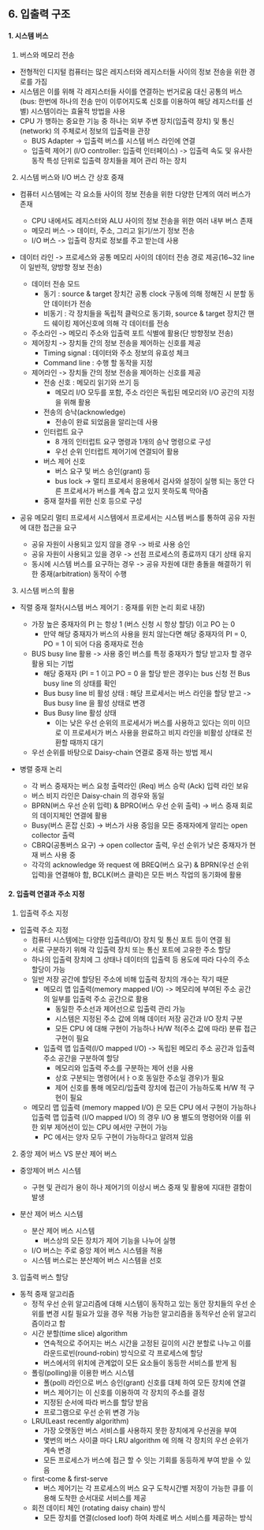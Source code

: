 ## 6. 입출력 구조
#### 1. 시스템 버스
1. 버스와 메모리 전송
* 전형적인 디지털 컴퓨터는 많은 레지스터와 레지스터들 사이의 정보 전송을 위한 경로를 가짐
* 시스템은 이를 위해 각 레지스터들 사이를 연결하는 번거로움 대신 공통의 버스(bus: 한번에 하나의 전송 만이 이루어지도록 신호를 이용하여 해당 레지스터를 선별) 시스템이라는 효율적 방법을 사용
* CPU 가 행하는 중요한 기능 중 하나는 외부 주변 장치(입출력 장치) 및 통신(network) 의 주체로서 정보의 입출력을 관장
    * BUS Adapter -> 입출력 버스를 시스템 버스 라인에 연결
    * 입출력 제어기 (I/O controller: 입출력 인터페이스) -> 입출력 속도 및 유사한 동작 특성 단위로 입출력 장치들을 제어 관리 하는 장치
    
2. 시스템 버스와 I/O 버스 간 상호 중재
* 컴퓨터 시스템에는 각 요소들 사이의 정보 전송을 위한 다양한 단계의 여러 버스가 존재
   * CPU 내에서도 레지스터와 ALU 사이의 정보 전송을 위한 여러 내부 버스 존재
   * 메모리 버스 -> 데이터, 주소, 그리고 읽기/쓰기 정보 전송
   * I/O 버스 -> 입출력 장치로 정보를 주고 받는데 사용
    
* 데이터 라인 -> 프로세스와 공통 메모리 사이의 데이터 전송 경로 제공(16~32 line 이 일반적, 양방향 정보 전송)
    * 데이터 전송 모드
        * 동기 : source & target 장치간 공통 clock 구동에 의해 정해진 시 분할 동안 데이터가 전송
        * 비동기 : 각 장치들을 독립적 클럭으로 동기화, source & target 장치간 핸드 쉐이킹 제어신호에 의해 각 데이터를 전송
    * 주소라인 -> 메모리 주소와 입출력 포트 식별에 활용(단 방향정보 전송)
    * 제어장치 -> 장치들 간의 정보 전송을 제어하는 신호를 제공
        * Timing signal : 데이터와 주소 정보의 유효성 체크
        * Command line : 수행 할 동작을 지정
    * 제어라인 -> 장치들 간의 정보 전송을 제어하는 신호를 제공
        * 전송 신호 : 메모리 읽기와 쓰기 등
            * 메모리 I/O 모두를 포함, 주소 라인은 독립된 메모리와 I/O 공간의 지정을 위해 활용
        * 전송의 승낙(acknowledge)
          * 전송이 완료 되었음을 알리는데 사용
        * 인터럽트 요구 
            * 8 개의 인터럽트 요구 명령과 1개의 승낙 명령으로 구성
            * 우선 순위 인터럽트 제어기에 연결되어 활용
        * 버스 제어 신호 
            * 버스 요구 및 버스 승인(grant) 등
            * bus lock -> 멀티 프로세서 응용에서 검사와 설정이 실행 되는 동안 다른 프로세서가 버스를 계속 잡고 있지 못하도록 막아줌
        * 중재 절차를 위한 신호 등으로 구성
    

* 공유 메모리 멀티 프로세서 시스템에서 프로세서는 시스템 버스를 통하여 공유 자원에 대한 접근을 요구
    * 공유 자원이 사용되고 있지 않을 경우 -> 바로 사용 승인
    * 공유 자원이 사용되고 있을 경우 -> 선점 프로세스의 종료까지 대기 상태 유지
    * 동시에 시스템 버스를 요구하는 경우 -> 공유 자원에 대한 충돌을 해결하기 위한 중재(arbitration) 동작이 수행
    
3. 시스템 버스의 활용
* 직렬 중재 절차(시스템 버스 제어기 : 중재를 위한 논리 회로 내장)
    * 가장 높은 중재자의 PI 는 항상 1 (버스 신청 시 항상 할당) 이고 PO 는 0
      * 만약 해당 중재자가 버스의 사용을 원치 않는다면 해당 중재자의 PI = 0, PO = 1 이 되어 다음 중재자로 전송
    * BUS busy line 활용 -> 사용 중인 버스를 특정 중재자가 할당 받고자 할 경우 활용 되는 기법
        * 해당 중재자 (PI = 1 이고 PO = 0 을 할당 받은 경우)는 bus 신청 전 Bus busy line 의 상태를 확인
        * Bus busy line 비 활성 상태 : 해당 프로세서는 버스 라인을 할당 받고 ->  Bus busy line 을 활성 상태로 변경
        * Bus Busy line 활성 상태
            * 이는 낮은 우선 순위의 프로세서가 버스를 사용하고 있다는 의미 이므로 이 프로세서가 버스 사용을 완료하고 비지 라인을 비활성 상태로 전환할 때까지 대기
    * 우선 순위를 바탕으로 Daisy-chain 연결로 중재 하는 방법 제시
    

* 병렬 중재 논리
    * 각 버스 중재자는 버스 요청 출력라인 (Req) 버스 승락 (Ack) 입력 라인 보유
    * 버스 비지 라인은 Daisy-chain 의 경우와 동일
    * BPRN(버스 우선 순위 입력) & BPRO(버스 우선 순위 출력) -> 버스 중재 회로의 데이지체인 연결에 활용
    * Busy(버스 혼잡 신호) -> 버스가 사용 중임을 모든 중재자에게 알리는 open collector 출력
    * CBRQ(공통버스 요구) -> open collector 출력, 우선 순위가 낮은 중재자가 현재 버스 사용 중
    * 각각의 acknowledge 와 request 에 BREQ(버스 요구) & BPRN(우선 순위 입력)을 연결해야 함, BCLK(버스 클럭)은 모든 버스 작업의 동기화에 활용
    
#### 2. 입출력 연결과 주소 지정
1. 입출력 주소 지정
* 입출력 주소 지정
    * 컴퓨터 시스템에는 다양한 입출력(I/O) 장치 및 통신 포트 등이 연결 됨
    * 서로 구분하기 위해 각 입출력 장치 또는 통신 포트에 고유한 주소 할당
    * 하나의 입출력 장치에 그 상태나 데이터의 입출력 등 용도에 따라 다수의 주소 할당이 가능
    * 일반 저장 공간에 할당된 주소에 비해 입출력 장치의 개수는 작기 때문
        * 메모리 맵 입출력(memory mapped I/O) -> 메모리에 부여된 주소 공간의 일부를 입출력 주소 공간으로 활용
            * 동일한 주소선과 제어선으로 입출력 관리 가능
            * 시스템은 지정된 주소 값에 의해 데이터 저장 공간과 I/O 장치 구분
            * 모든 CPU 에 대해 구현이 가능하나 H/W 적(주소 값에 따라) 분류 접근 구현이 필요
        * 입출력 맵 입출력(I/O mapped I/O) -> 독립된 메모리 주소 공간과 입출력 주소 공간을 구분하여 할당
            * 메모리와 입출력 주소를 구분하는 제어 선을 사용
            * 상호 구분되는 명령어(서ㅏㅇ호 동일한 주소일 경우)가 필요
            * 제어 신호를 통해 메모리/입출력 장치에 접근이 가능하도록 H/W 적 구현이 필요
    * 메모리 맵 입출력 (memory mapped I/O) 은 모든 CPU 에서 구현이 가능하나 입출력 맵 입출력 (I/O mapped I/O) 의 경우 I/O 용 별도의 명령어와 이를 위한 외부 제어선이 있는 CPU 에서만 구현이 가능
        * PC 에서는 양자 모두 구현이 가능하다고 알려져 있음
    
2. 중앙 제어 버스 VS 분산 제어 버스
* 중앙제어 버스 시스템
    * 구현 및 관리가 용이 하나 제어기의 이상시 버스 중재 및 활용에 지대한 결함이 발생
    
* 분산 제어 버스 시스템
    * 분산 제어 버스 시스템
        * 버스상의 모든 장치가 제어 기능을 나누어 실행
    * I/O 버스는 주로 중앙 제어 버스 시스템을 적용
    * 시스템 버스로는 분산제어 버스 시스템을 선호
    
3. 입출력 버스 할당
* 동적 중재 알고리즘
    * 정적 우선 순위 알고리즘에 대해 시스템이 동작하고 있는 동안 장치들의 우선 순위를 변경 시킬 필요가 있을 경우 적용 가능한 알고리즘을 동적우선 순위 알고리즘이라고 함
    * 시간 분할(time slice) algorithm 
        * 연속적으로 주어지는 버스 시간을 고정된 길이의 시간 분할로 나누고 이를 라운드로빈(round-robin) 방식으로 각 프로세스에 할당
        * 버스에서의 위치에 관계없이 모든 요소들이 동등한 서비스를 받게 됨
    * 폴링(polling)을 이용한 버스 시스템
        * 폴(poll) 라인으로 버스 승인(grant) 신호를 대체 하여 모든 장치에 연결
        * 버스 제어기는 이 신호를 이용하여 각 장치의 주소를 결정
        * 지정된 순서에 따라 버스를 할당 받음
        * 프로그램으로 우선 순위 변경 가능
    * LRU(Least recently algorithm)
        * 가장 오랫동안 버스 서비스를 사용하지 못한 장치에게 우선권을 부여
        * 몇번의 버스 사이클 마다 LRU algorithm 에 의해 각 장치의 우선 순위가 계속 변경
        * 모든 프로세스가 버스에 접근 할 수 잇는 기회를 동등하게 부여 받을 수 있음
    * first-come & first-serve
        * 버스 제어기는 각 프로세스의 버스 요구 도착시간별 저장이 가능한 큐를 이용해 도착한 순서대로 서비스를 제공
    * 회전 데이티 체인 (rotating daisy chain) 방식
        * 모든 장치를 연결(closed loof) 하여 차례로 버스 서비스를 제공하는 방식
    